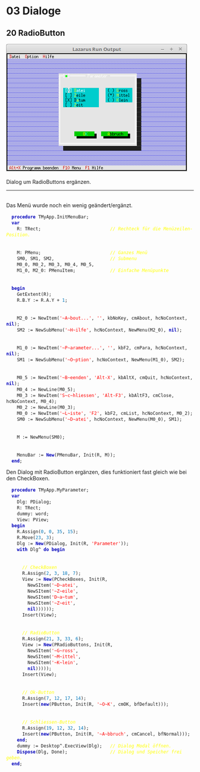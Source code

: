 <html>
    <b><h1>03 Dialoge</h1></b>
    <b><h2>20 RadioButton</h2></b>
<img src="image.png" alt="Selfhtml"><br><br>
Dialog um RadioButtons ergänzen.<br>
<hr><br>
Das Menü wurde noch ein wenig geändert/ergänzt.<br>
<pre><code>  <b><font color="0000BB">procedure</font></b> TMyApp.InitMenuBar;
  <b><font color="0000BB">var</font></b>
    R: TRect;                          <i><font color="#FFFF00">// Rechteck für die Menüzeilen-Position.</font></i>
<br>
    M: PMenu;                          <i><font color="#FFFF00">// Ganzes Menü</font></i>
    SM0, SM1, SM2,                     <i><font color="#FFFF00">// Submenu</font></i>
    M0_0, M0_2, M0_3, M0_4, M0_5,
    M1_0, M2_0: PMenuItem;             <i><font color="#FFFF00">// Einfache Menüpunkte</font></i>
<br>
  <b><font color="0000BB">begin</font></b>
    GetExtent(R);
    R.B.Y := R.A.Y + <font color="#0077BB">1</font>;
<br>
    M2_0 := NewItem(<font color="#FF0000">'~A~bout...'</font>, <font color="#FF0000">''</font>, kbNoKey, cmAbout, hcNoContext, <b><font color="0000BB">nil</font></b>);
    SM2 := NewSubMenu(<font color="#FF0000">'~H~ilfe'</font>, hcNoContext, NewMenu(M2_0), <b><font color="0000BB">nil</font></b>);
<br>
    M1_0 := NewItem(<font color="#FF0000">'~P~arameter...'</font>, <font color="#FF0000">''</font>, kbF2, cmPara, hcNoContext, <b><font color="0000BB">nil</font></b>);
    SM1 := NewSubMenu(<font color="#FF0000">'~O~ption'</font>, hcNoContext, NewMenu(M1_0), SM2);
<br>
    M0_5 := NewItem(<font color="#FF0000">'~B~eenden'</font>, <font color="#FF0000">'Alt-X'</font>, kbAltX, cmQuit, hcNoContext, <b><font color="0000BB">nil</font></b>);
    M0_4 := NewLine(M0_5);
    M0_3 := NewItem(<font color="#FF0000">'S~c~hliessen'</font>, <font color="#FF0000">'Alt-F3'</font>, kbAltF3, cmClose, hcNoContext, M0_4);
    M0_2 := NewLine(M0_3);
    M0_0 := NewItem(<font color="#FF0000">'~L~iste'</font>, <font color="#FF0000">'F2'</font>, kbF2, cmList, hcNoContext, M0_2);
    SM0 := NewSubMenu(<font color="#FF0000">'~D~atei'</font>, hcNoContext, NewMenu(M0_0), SM1);
<br>
    M := NewMenu(SM0);
<br>
    MenuBar := <b><font color="0000BB">New</font></b>(PMenuBar, Init(R, M));
  <b><font color="0000BB">end</font></b>;</code></pre>
Den Dialog mit RadioButton ergänzen, dies funktioniert fast gleich wie bei den CheckBoxen.<br>
<pre><code>  <b><font color="0000BB">procedure</font></b> TMyApp.MyParameter;
  <b><font color="0000BB">var</font></b>
    Dlg: PDialog;
    R: TRect;
    dummy: word;
    View: PView;
  <b><font color="0000BB">begin</font></b>
    R.Assign(<font color="#0077BB">0</font>, <font color="#0077BB">0</font>, <font color="#0077BB">35</font>, <font color="#0077BB">15</font>);
    R.Move(<font color="#0077BB">23</font>, <font color="#0077BB">3</font>);
    Dlg := <b><font color="0000BB">New</font></b>(PDialog, Init(R, <font color="#FF0000">'Parameter'</font>));
    <b><font color="0000BB">with</font></b> Dlg^ <b><font color="0000BB">do</font></b> <b><font color="0000BB">begin</font></b>
<br>
      <i><font color="#FFFF00">// CheckBoxen</font></i>
      R.Assign(<font color="#0077BB">2</font>, <font color="#0077BB">3</font>, <font color="#0077BB">18</font>, <font color="#0077BB">7</font>);
      View := <b><font color="0000BB">New</font></b>(PCheckBoxes, Init(R,
        NewSItem(<font color="#FF0000">'~D~atei'</font>,
        NewSItem(<font color="#FF0000">'~Z~eile'</font>,
        NewSItem(<font color="#FF0000">'D~a~tum'</font>,
        NewSItem(<font color="#FF0000">'~Z~eit'</font>,
        <b><font color="0000BB">nil</font></b>))))));
      Insert(View);
<br>
      <i><font color="#FFFF00">// RadioButton</font></i>
      R.Assign(<font color="#0077BB">21</font>, <font color="#0077BB">3</font>, <font color="#0077BB">33</font>, <font color="#0077BB">6</font>);
      View := <b><font color="0000BB">New</font></b>(PRadioButtons, Init(R,
        NewSItem(<font color="#FF0000">'~G~ross'</font>,
        NewSItem(<font color="#FF0000">'~M~ittel'</font>,
        NewSItem(<font color="#FF0000">'~K~lein'</font>,
        <b><font color="0000BB">nil</font></b>)))));
      Insert(View);
<br>
      <i><font color="#FFFF00">// Ok-Button</font></i>
      R.Assign(<font color="#0077BB">7</font>, <font color="#0077BB">12</font>, <font color="#0077BB">17</font>, <font color="#0077BB">14</font>);
      Insert(<b><font color="0000BB">new</font></b>(PButton, Init(R, <font color="#FF0000">'~O~K'</font>, cmOK, bfDefault)));
<br>
      <i><font color="#FFFF00">// Schliessen-Button</font></i>
      R.Assign(<font color="#0077BB">19</font>, <font color="#0077BB">12</font>, <font color="#0077BB">32</font>, <font color="#0077BB">14</font>);
      Insert(<b><font color="0000BB">new</font></b>(PButton, Init(R, <font color="#FF0000">'~A~bbruch'</font>, cmCancel, bfNormal)));
    <b><font color="0000BB">end</font></b>;
    dummy := Desktop^.ExecView(Dlg);   <i><font color="#FFFF00">// Dialog Modal öffnen.</font></i>
    <b><font color="0000BB">Dispose</font></b>(Dlg, Done);                <i><font color="#FFFF00">// Dialog und Speicher frei geben.</font></i>
  <b><font color="0000BB">end</font></b>;</code></pre>
<br>
</html>
